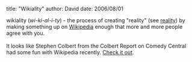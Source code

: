
title: "Wikiality"
author: David
date: 2006/08/01

wikiality (<i>wi-ki-al-i-ty</i>) - the process of creating "reality" (see <a href="http://dictionary.reference.com/browse/reality">reality</a>) by making something up on <a href="http://wikipedia.org/">Wikipedia</a> enough that more and more people agree with you.<br /><br />It looks like Stephen Colbert from the Colbert Report on Comedy Central had some fun with Wikipedia recently. <a href="http://spring.newsvine.com/_news/2006/08/01/307864-stephen-colbert-causes-chaos-on-wikipedia-gets-blocked-from-site">Check it out</a>.<br />
